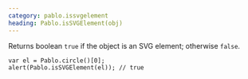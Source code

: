 ```yaml
---
category: pablo.issvgelement
heading: Pablo.isSVGElement(obj)
---
```


Returns boolean `true` if the object is an SVG element; otherwise `false`.

    var el = Pablo.circle()[0];
    alert(Pablo.isSVGElement(el)); // true
